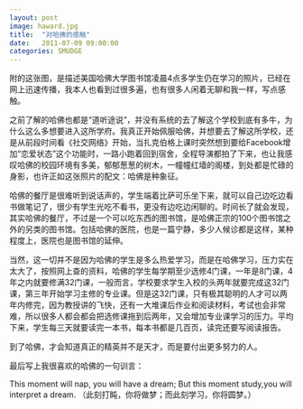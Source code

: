 ```yaml
---
layout: post
image: haward.jpg
title:  "对哈佛的感触"
date:   2011-07-09 09:00:00
categories: SMUDGE
---
```



附的这张图，是描述美国哈佛大学图书馆凌晨4点多学生仍在学习的照片，已经在网上迅速传播，我本人也看到过很多遍，也有很多人闲着无聊和我一样，写点感触。



之前了解的哈佛也都是“道听途说”，并没有系统的去了解这个学校到底有多牛，为什么这么多想要进入这所学府。我真正开始佩服哈佛，并想要去了解这所学校，还是从前段时间看《社交网络》开始，当扎克伯格上课时突然想到要给Facebook增加“恋爱状态”这个功能时，一路小跑着回到宿舍，全程导演都拍了下来，也让我感叹哈佛的校园环境有多美，郁郁葱葱的树木，一幢幢红墙的阁楼，到处都是忙碌的身影，也许正如这张照片的配文：哈佛是种象征。



哈佛的餐厅是很难听到说话声的，学生端着比萨可乐坐下来，就可以自己边吃边看书做笔记了，很少有学生光吃不看书，更没有边吃边闲聊的。时间长了就会发现，其实哈佛的餐厅，不过是一个可以吃东西的图书馆，是哈佛正宗的100个图书馆之外的另类的图书馆。包括哈佛的医院，也是一篇宁静，多少人候诊都是这样，某种程度上，医院也是图书馆的延伸。



当然，这一切并不是因为哈佛的学生是多么热爱学习，而是在哈佛学习，压力实在太大了，按照网上查的资料，哈佛的学生每学期至少选修4门课，一年是8门课，4年之内就要修满32门课，一般而言，学校要求学生入校的头两年就要完成这32门课，第三年开始学习主修的专业课。但是这32门课，只有极其聪明的人才可以两年内修完，因为教授讲的飞快，还有一大堆课后作业和阅读材料，考试也会非常难，所以很多人都会都会把选修课拖到后两年，又会增加专业课学习的压力。平均下来，学生每三天就要读完一本书，每本书都是几百页，读完还要写阅读报告。



到了哈佛，才会知道真正的精英并不是天才，而是要付出更多努力的人。



最后写上我很喜欢的哈佛的一句训言：

This moment will nap, you will have a dream; But this moment study,you will interpret a dream. （此刻打盹，你将做梦；而此刻学习，你将圆梦。）
